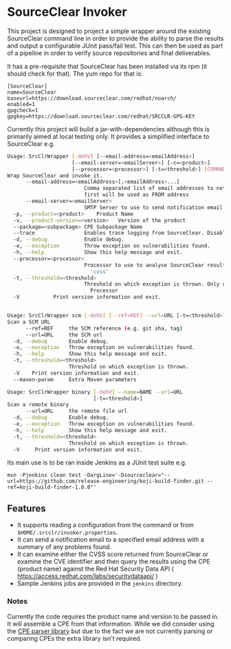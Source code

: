 

# SourceClear Invoker

This project is designed to project a simple wrapper around the existing SourceClear command line in order to provide the ability to parse the results and output a configurable JUnit pass/fail test. This can then be used as part of a pipeline in order to verify source repositories and final deliverables.

It has a pre-requisite that SourceClear has been installed via its rpm (it should check for that). The yum repo for that is:

    [SourceClear]
    name=SourceClear
    baseurl=https://download.sourceclear.com/redhat/noarch/
    enabled=1
    gpgcheck=1
    gpgkey=https://download.sourceclear.com/redhat/SRCCLR-GPG-KEY

Currently this project will build a jar-with-dependencies although this is primarily aimed at local testing only. It provides a simplified interface to SourceClear e.g.

``` bash
Usage: SrcClrWrapper [-dehV] [--email-address=<emailAddress>]
                     [--email-server=<emailServer>] [-c=<product>]
                     [--processor=<processor>] [-t=<threshold>] [COMMAND]
Wrap SourceClear and invoke it.
      --email-address=<emailAddress>[,<emailAddress>...]
                         Comma separated list of email addresses to notify. Domain portion of
                         first will be used as FROM address
      --email-server=<emailServer>
                         SMTP Server to use to send notification email
  -p, --product=<product>    Product Name
  -v, --product-version=<version>   Version of the product
  --package=<subpackage> CPE Subpackage Name
  --trace                Enables trace logging from SourceClear. Disables JSON output.
  -d, --debug            Enable debug.
  -e, --exception        Throw exception on vulnerabilities found.
  -h, --help             Show this help message and exit.
  --processor=<processor>
                         Processor to use to analyse SourceClear results. Default is
                           'cvss'
  -t, --threshold=<threshold>
                         Threshold on which exception is thrown. Only used with CVSS
                           Processor
  -V           Print version information and exit.


Usage: SrcClrWrapper scm [-dehV] [--ref=REF] --url=URL [-t=<threshold>]
Scan a SCM URL
      --ref=REF     the SCM reference (e.g. git sha, tag)
      --url=URL     the SCM url
  -d, --debug       Enable debug.
  -e, --exception   Throw exception on vulnerabilities found.
  -h, --help        Show this help message and exit.
  -t, --threshold=<threshold>
                    Threshold on which exception is thrown.
  -V    Print version information and exit.
  --maven-param     Extra Maven parameters

Usage: SrcClrWrapper binary [-dehV] --name=NAME --url=URL
                            [-t=<threshold>]
Scan a remote binary
      --url=URL     the remote file url
  -d, --debug       Enable debug.
  -e, --exception   Throw exception on vulnerabilities found.
  -h, --help        Show this help message and exit.
  -t, --threshold=<threshold>
                    Threshold on which exception is thrown.
  -V     Print version information and exit.
```

Its main use is to be ran inside Jenkins as a JUnit test suite e.g.

    mvn -Pjenkins clean test -DargLine='-Dsourceclear="--url=https://github.com/release-engineering/koji-build-finder.git --ref=koji-build-finder-1.0.0"'

## Features

* It supports reading a configuration from the command or from `$HOME/.srcclr/invoker.properties`.
* It can send a notification email to a specified email address with a summary of any problems found.
* It can examine either the CVSS score returned from SourceClear or examine the CVE identifier and then query the results using the CPE (product name) against the Red Hat Security Data API ( https://access.redhat.com/labs/securitydataapi/ )
* Sample Jenkins jobs are provided in the `jenkins` directory.

### Notes

Currently the code requires the product name and version to be passed in. It will assemble a CPE from that information. While we did consider using the [CPE parser library](https://github.com/stevespringett/CPE-Parser) but due to the fact we are not currently parsing or comparing CPEs the extra library isn't required.
